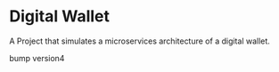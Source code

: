 # Digital Wallet


A Project that simulates a microservices architecture of a digital wallet. 

bump version4
